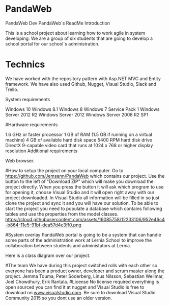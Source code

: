# PandaWeb
PandaWeb Dev
PandaWeb´s ReadMe
Introduction

This is a school project about learning how to work agile in system developing.
We are a group of six students that are going to develop a school portal for our school´s administration.

# Technics
We have worked with the repository pattern with Asp.NET MVC and Entity framework. We have also used Github, Nugget, Visual Studio, Slack and Trello.

System requirements

Windows 10
Windows 8.1
Windows 8
Windows 7 Service Pack 1
Windows Server 2012 R2
Windows Server 2012
Windows Server 2008 R2 SP1

#Hardware requirements

1.6 GHz or faster processor
1 GB of RAM (1.5 GB if running on a virtual machine)
4 GB of available hard disk space
5400 RPM hard disk drive
DirectX 9-capable video card that runs at 1024 x 768 or higher display resolution
Additional requirements

Web browser.

#How to setup the project on your local computer.
Go to https://github.com/Jemsann/PandaWeb which contains our project.
Use the button to the left of "Download ZIP" which will make you download the project directly. When you press the button it will ask which program to use for opening it, choose Visual Studio and it will open right away with our project downloaded. In Visual Studio all information will be filled in so just clone the project and sync it and you will have our solution. To be able to start the project you need to populate a database which contains following tables and use the properties from the model classes. 
https://cloud.githubusercontent.com/assets/16085758/12233106/952e46c4-b864-11e5-91bf-dea57d4e3ff0.png

#System overlay
PandaWeb portal is going to be a system that can handle some parts of the administration work at Lernia School to improve the collaboration between students and administators at Lernia.

Here is a class diagram over our project.

#The team
We have during this project switched rolls with each other so everyone has been a product owner, developer and scrum master along the project.
Jemma Touma,
Peter Söderberg,
Linus Nilsson,
Sebastian Wellmar,
Joel Chowdhury,
Erik Rantala.
#License
No license required everything is open sourced you can find it at nugget and Visual Studio is free to download on www.visualstudio.com. Be sure to download Visual Studio Community 2015 so you dont use an older version.
